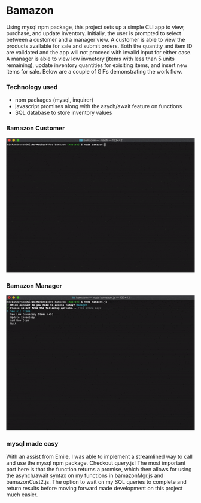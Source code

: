 # Bamazon

Using mysql npm package, this project sets up a simple CLI app to view, purchase, and update inventory. Initially, the user is prompted to select between a customer and a manager view. A customer is able to view the products available for sale and submit orders. Both the quantity and item ID are validated and the app will not proceed with invalid input for either case. A manager is able to view low invnetory (items with less than 5 units remaining), update inventory quantities for exisiting items, and insert new items for sale. Below are a couple of GIFs demonstrating the work flow.

### Technology used

- npm packages (mysql, inquirer)
- javascript promises along with the asych/await feature on functions
- SQL database to store inventory values

### Bamazon Customer

![Alt Text](images/bamazonCust.gif)

### Bamazon Manager

![Alt Text](images/bamazonMgr.gif)

### mysql made easy

With an assist from Emile, I was able to implement a streamlined way to call and use the mysql npm package. Checkout query.js! The most important part here is that the function returns a promise, which then allows for using the asynch/await syntax on my functions in bamazonMgr.js and bamazonCust2.js. The option to wait on my SQL queries to complete and return results before moving forward made development on this project much easier.
